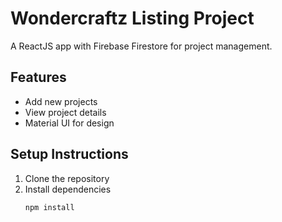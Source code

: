 # Wondercraftz Listing Project

A ReactJS app with Firebase Firestore for project management. 

## Features

- Add new projects
- View project details
- Material UI for design

## Setup Instructions

1. Clone the repository
2. Install dependencies
   ```sh
   npm install
